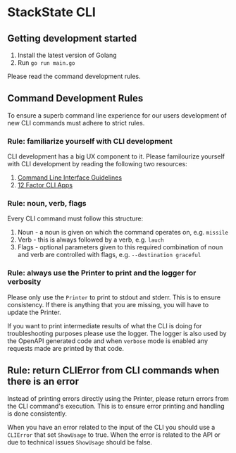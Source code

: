# StackState CLI 

## Getting development started

1. Install the latest version of Golang
2. Run `go run main.go` 

Please read the command development rules. 

## Command Development Rules

To ensure a superb command line experience for our users development of new CLI commands must adhere to strict rules. 

### Rule: familiarize yourself with CLI development

CLI development has a big UX component to it. Please familourize yourself with CLI development by reading the following two resources:
 1. [Command Line Interface Guidelines](https://clig.dev)
 2. [12 Factor CLI Apps](https://medium.com/@jdxcode/12-factor-cli-apps-dd3c227a0e46)


### Rule: noun, verb, flags

Every CLI command must follow this structure:

 1. Noun - a noun is given on which the command operates on, e.g. `missile`
 2. Verb - this is always followed by a verb, e.g. `lauch`
 3. Flags - optional parameters given to this required combination of noun and verb are controlled with flags, e.g. `--destination graceful`


### Rule: always use the Printer to print and the logger for verbosity

Please only use the `Printer` to print to stdout and stderr. This is to ensure consistency. If there is anything that you are missing, you will have to update the Printer.

If you want to print intermediate results of what the CLI is doing for troubleshooting purposes please use the logger. The logger is also used by the OpenAPI generated code and when `verbose` mode is enabled any requests made are printed by that code. 

## Rule: return CLIError from CLI commands when there is an error

Instead of printing errors directly using the Printer, please return errors from the CLI command's execution. This is to ensure error printing and handling is done consistently. 

When you have an error related to the input of the CLI you should use a `CLIError` that set `ShowUsage` to true. When the error is related to the API or due to technical issues `ShowUsage` should be false.